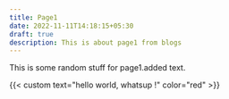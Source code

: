 ```yaml
---
title: Page1
date: 2022-11-11T14:18:15+05:30
draft: true
description: This is about page1 from blogs
---
```

This is some random stuff for page1.added text.

{{< custom text="hello world, whatsup !" color="red" >}}